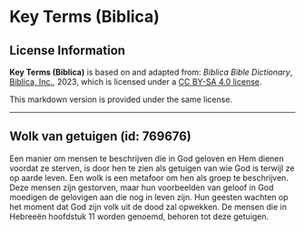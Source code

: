 # Key Terms (Biblica)

## License Information

**Key Terms (Biblica)** is based on and adapted from: _Biblica Bible Dictionary_, [Biblica, Inc.](https://www.biblica.com/), 2023, which is licensed under a [CC BY-SA 4.0 license](https://creativecommons.org/licenses/by-sa/4.0/legalcode.en).

This markdown version is provided under the same license.



--------------------------------

## Wolk van getuigen (id: 769676)

Een manier om mensen te beschrijven die in God geloven en Hem dienen voordat ze sterven, is door hen te zien als getuigen van wie God is terwijl ze op aarde leven. Een wolk is een metafoor om hen als groep te beschrijven. Deze mensen zijn gestorven, maar hun voorbeelden van geloof in God moedigen de gelovigen aan die nog in leven zijn. Hun geesten wachten op het moment dat God zijn volk uit de dood zal opwekken. De mensen die in Hebreeën hoofdstuk 11 worden genoemd, behoren tot deze getuigen.


